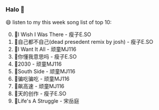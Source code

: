 

### Halo 👋

😄 listen to my this week song list of top 10:

0. 🌈I Wish I Was There - 瘦子E.SO
1. 🌈自己都不自己(dead presedent remix by josh) - 瘦子E.SO
2. 🌈I Want It All - 顽童MJ116
3. 🌈你懂我意思吗 - 瘦子E.SO
4. 🌈2030 - 顽童MJ116
5. 🌈South Side - 顽童MJ116
6. 🌈骗吃骗吃 - 顽童MJ116
7. 🌈飙高速 - 顽童MJ116
8. 🌈天的创作 - 瘦子E.SO
9. 🌈Life's A Struggle - 宋岳庭

